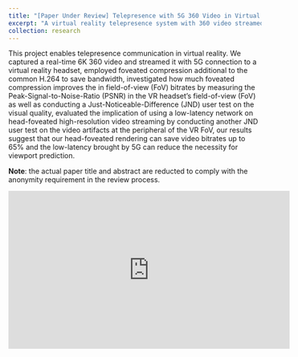 ```yaml
---
title: "[Paper Under Review] Telepresence with 5G 360 Video in Virtual Reality"
excerpt: "A virtual reality telepresence system with 360 video streamed with 5G milimeter wave. Currently under review at Graphic Interface 2023<br/><img src='/images/5gvr.png' width='800'><br/>[[video](https://youtu.be/1jaxrSbepB0)][[project page](http://peter-pater.github.io/research/research-2/)]"
collection: research
---
```


<!-- Real-time communication with immersive 360-degree video can enable users to be telepresent within a remotely streamed environment. However, streaming high-quality 360-degree live video poses challenges for network bandwidth, which is exacerbated on mobile connections such as 4G and 5G cellular connections. To reduce bandwidth requirements, videos can be compressed using viewport-adaptive streaming or foveated rendering techniques. Existing work in this area has focused on video streaming applications rather than real-time communication. For live video streaming, such techniques require very low latency in order to be effective. In this work, we demonstrate an end-to-end virtual reality telepresence system which streams 6K 360-degree video over 5G millimeter-wave (mmW) radio. Our use of 5G technologies, in conjunction with mobile edge compute nodes, substantially reduces latency when compared with existing 4G networks, enabling high-efficiency foveated compression over modern cellular networks. We performed technical evaluation of our system's peak signal-to-noise (PSNR) compression loss and a user study to evaluate user's sensitivity to compressed video. Our findings demonstrate that our system achieves visually indistinguishable video streams while using 65% less data when compared with un-foveated video. We demonstrate our video compression system in the context of an immersive, telepresent video calling application. -->

This project enables telepresence communication in virtual reality. We captured a real-time 6K 360 video and streamed it with 5G connection to a virtual reality headset, employed foveated compression additional to the common H.264 to save bandwidth, investigated how much foveated compression improves the in field-of-view (FoV) bitrates by measuring the Peak-Signal-to-Noise-Ratio (PSNR) in the VR headset’s field-of-view (FoV) as well as conducting a Just-Noticeable-Difference (JND) user test on the visual quality, evaluated the implication of using a low-latency network on head-foveated high-resolution video streaming by conducting another JND user test on the video artifacts at the peripheral of the VR FoV, our results suggest that our head-foveated rendering can save video bitrates up to 65% and the low-latency brought by 5G can reduce the necessity for viewport prediction.

<b>Note</b>: the actual paper title and abstract are reducted to comply with the anonymity requirement in the review process.

<iframe width="560" height="315" src="https://www.youtube.com/embed/1jaxrSbepB0" title="YouTube video player" frameborder="0" allow="accelerometer; autoplay; clipboard-write; encrypted-media; gyroscope; picture-in-picture" allowfullscreen></iframe>